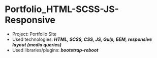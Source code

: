# Portfolio_HTML-SCSS-JS-Responsive
- Project: Portfolio Site
- Used technologies: ***HTML, SCSS, CSS, JS, Gulp, БЕМ, responsive layout (media queries)*** 
- Used libraries/plugins: ***bootstrap-reboot***
